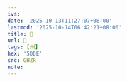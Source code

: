 ```yaml
---
ivs:
date: '2025-10-13T11:27:07+08:00'
lastmod: '2025-10-14T06:42:21+08:00'
title: 󰕪
url: 󰕪
tags: [州]
hex: '5DDE'
src: GHZR
note:
---
```

